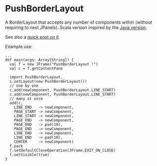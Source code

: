 
# PushBorderLayout

A BorderLayout that accepts any number of components within (without requiring to nest JPanels).
Scala version inspired by the [Java version](http://github.com/twitwi/PushBorderLayout).

See also a [quick post on it](http://home.heeere.com/tech-push-border-layout.html).

Example use:

    ...
    def main(args: Array[String]) {
      val f = new JFrame("PushBorderLayout !")
      val c = f.getContentPane
  
      import PushBorderLayout._
      c.setLayout(new PushBorderLayout())
      // one by one
      c.add(newComponent, PushBorderLayout.LINE_START)
      c.add(newComponent, PushBorderLayout.LINE_START)
      // many at once
      add(c,
        LINE_END   -> newComponent,
        PAGE_START -> newComponent,
        LINE_START -> newComponent,
        PAGE_END   -> newComponent,
        PAGE_END   -> pad(10),
        PAGE_END   -> newComponent,
        LINE_END   -> newComponent,
        LINE_END   -> pad(10),
        CENTER     -> newComponent)
      f.pack
      f.setDefaultCloseOperation(JFrame.EXIT_ON_CLOSE)
      f.setVisible(true)
    }
